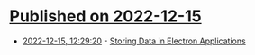 # [Published on 2022-12-15](index.md)

* [2022-12-15, 12:29:20](https://lobste.rs/s/flutnd/storing_data_electron_applications) - [Storing Data in Electron Applications](https://rxdb.info/electron-database.html)
